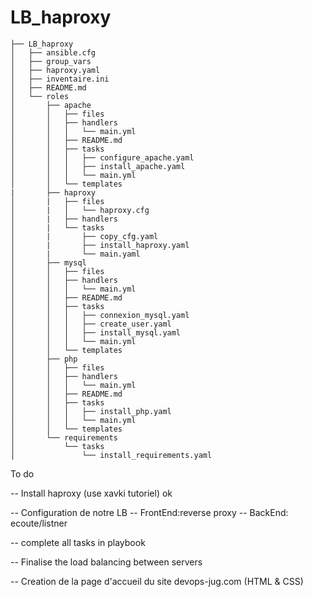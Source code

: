 # LB_haproxy
```
├── LB_haproxy
│   ├── ansible.cfg
│   ├── group_vars
│   ├── haproxy.yaml
│   ├── inventaire.ini
│   ├── README.md
│   └── roles
│       ├── apache
│       │   ├── files
│       │   ├── handlers
│       │   │   └── main.yml
│       │   ├── README.md
│       │   ├── tasks
│       │   │   ├── configure_apache.yaml
│       │   │   ├── install_apache.yaml
│       │   │   └── main.yml
│       │   └── templates
|       ├── haproxy
│       |   ├── files
│       |   │   └── haproxy.cfg
│       |   ├── handlers
│       |   └── tasks
│       |       ├── copy_cfg.yaml
│       |       ├── install_haproxy.yaml
│       |       └── main.yaml
│       ├── mysql
│       │   ├── files
│       │   ├── handlers
│       │   │   └── main.yml
│       │   ├── README.md
│       │   ├── tasks
│       │   │   ├── connexion_mysql.yaml
│       │   │   ├── create_user.yaml
│       │   │   ├── install_mysql.yaml
│       │   │   └── main.yml
│       │   └── templates
│       ├── php
│       │   ├── files
│       │   ├── handlers
│       │   │   └── main.yml
│       │   ├── README.md
│       │   ├── tasks
│       │   │   ├── install_php.yaml
│       │   │   └── main.yml
│       │   └── templates
│       └── requirements
│           └── tasks
│               └── install_requirements.yaml
```

To do 

-- Install haproxy (use xavki tutoriel) ok

-- Configuration de notre LB
    -- FrontEnd:reverse proxy
    -- BackEnd: ecoute/listner

-- complete all tasks in playbook

-- Finalise the load balancing between servers

-- Creation de la page d'accueil du site devops-jug.com  (HTML & CSS)

